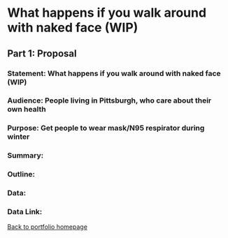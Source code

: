 # What happens if you walk around with naked face (WIP)
  ## Part 1: Proposal
  ### Statement: What happens if you walk around with naked face (WIP)
  ### Audience: People living in Pittsburgh, who care about their own health
  ### Purpose: Get people to wear mask/N95 respirator during winter
  ### Summary: 
  ### Outline:
  ### Data:
  ### Data Link:
  
  
  
  
  
[Back to portfolio homepage](https://barrychen825.github.io/chen-portfolio/)
